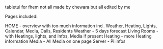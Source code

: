 tabletui for fhem
not all made by chewara
but all edited by me

Pages included:

HOME - overview with too much information incl. Weather, Heating, Lights, Calendar, Media, Calls, Residents
Weather - 5 days forecast
Living Rooms - with Heatings, lights, and Infos, Media if present
Heating - more Heating information
Media - All Media on one page
Server - Pi infos  
